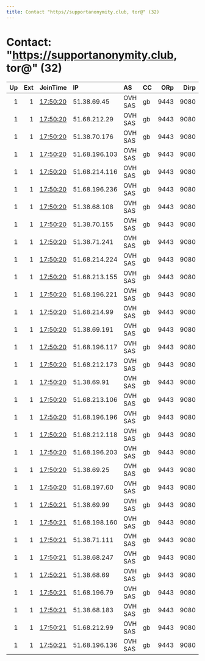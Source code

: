 ```yaml
---
title: Contact "https//supportanonymity.club, tor@" (32)
---
```


# Contact: "https://supportanonymity.club, tor@" (32)

|   Up |   Ext | JoinTime                                                                                            | IP            | AS      | CC   |   ORp |   Dirp | OS    | Version   | Nickname         |   eFamMembers |
|-----:|------:|:----------------------------------------------------------------------------------------------------|:--------------|:--------|:-----|------:|-------:|:------|:----------|:-----------------|--------------:|
|    1 |     1 | [17:50:20](https://metrics.torproject.org/rs.html#details/0110D7D65C572B36C4CF4DD564B0BBB0B2ABF98D) | 51.38.69.45   | OVH SAS | gb   |  9443 |   9080 | Linux | 0.4.4.5   | SupportAnonymity |             1 |
|    1 |     1 | [17:50:20](https://metrics.torproject.org/rs.html#details/1A7C2D579CDCE10C85E42FE515EFBA48A17A7D17) | 51.68.212.29  | OVH SAS | gb   |  9443 |   9080 | Linux | 0.4.4.5   | SupportAnonymity |             1 |
|    1 |     1 | [17:50:20](https://metrics.torproject.org/rs.html#details/28724DB378396B1CD079D75824D9ADAEABC4C469) | 51.38.70.176  | OVH SAS | gb   |  9443 |   9080 | Linux | 0.4.4.5   | SupportAnonymity |             1 |
|    1 |     1 | [17:50:20](https://metrics.torproject.org/rs.html#details/289730865CD9615FDAE620C65C973B3D99F6BB07) | 51.68.196.103 | OVH SAS | gb   |  9443 |   9080 | Linux | 0.4.4.5   | SupportAnonymity |             1 |
|    1 |     1 | [17:50:20](https://metrics.torproject.org/rs.html#details/3767BCA088F4C54D688F47C57B9868C9DF7D8D64) | 51.68.214.116 | OVH SAS | gb   |  9443 |   9080 | Linux | 0.4.4.5   | SupportAnonymity |             1 |
|    1 |     1 | [17:50:20](https://metrics.torproject.org/rs.html#details/4839BD15B8E8BBDA5CDF304ECD7516D104CDC7F4) | 51.68.196.236 | OVH SAS | gb   |  9443 |   9080 | Linux | 0.4.4.5   | SupportAnonymity |             1 |
|    1 |     1 | [17:50:20](https://metrics.torproject.org/rs.html#details/48E6494B14CAA7DFB4D87E0A76CA829F37C8D1C3) | 51.38.68.108  | OVH SAS | gb   |  9443 |   9080 | Linux | 0.4.4.5   | SupportAnonymity |             1 |
|    1 |     1 | [17:50:20](https://metrics.torproject.org/rs.html#details/59571FEE54462C0E1B540D1E155B2334B9F10498) | 51.38.70.155  | OVH SAS | gb   |  9443 |   9080 | Linux | 0.4.4.5   | SupportAnonymity |             1 |
|    1 |     1 | [17:50:20](https://metrics.torproject.org/rs.html#details/6C03F70B7A90BF179ABBD3E0A854C2A1AF123966) | 51.38.71.241  | OVH SAS | gb   |  9443 |   9080 | Linux | 0.4.4.5   | SupportAnonymity |             1 |
|    1 |     1 | [17:50:20](https://metrics.torproject.org/rs.html#details/77B6C374D5E16FDFC7698A645383CA9914F379ED) | 51.68.214.224 | OVH SAS | gb   |  9443 |   9080 | Linux | 0.4.4.5   | SupportAnonymity |             1 |
|    1 |     1 | [17:50:20](https://metrics.torproject.org/rs.html#details/85F1A5CBFDE60BC53F00D1E98165A259AB984B58) | 51.68.213.155 | OVH SAS | gb   |  9443 |   9080 | Linux | 0.4.4.5   | SupportAnonymity |             1 |
|    1 |     1 | [17:50:20](https://metrics.torproject.org/rs.html#details/9C432CC79130F4B923ADCD853A1ED621798728E6) | 51.68.196.221 | OVH SAS | gb   |  9443 |   9080 | Linux | 0.4.4.5   | SupportAnonymity |             1 |
|    1 |     1 | [17:50:20](https://metrics.torproject.org/rs.html#details/A1F0D5720A71E6608DBB488CEA25BD5F1FA6E95B) | 51.68.214.99  | OVH SAS | gb   |  9443 |   9080 | Linux | 0.4.4.5   | SupportAnonymity |             1 |
|    1 |     1 | [17:50:20](https://metrics.torproject.org/rs.html#details/A95F8F3E558D0D5B4CD3BD935EEEA14C73094A52) | 51.38.69.191  | OVH SAS | gb   |  9443 |   9080 | Linux | 0.4.4.5   | SupportAnonymity |             1 |
|    1 |     1 | [17:50:20](https://metrics.torproject.org/rs.html#details/B3BC12E565A58902BD4E73EAFFC6AA98C46F417B) | 51.68.196.117 | OVH SAS | gb   |  9443 |   9080 | Linux | 0.4.4.5   | SupportAnonymity |             1 |
|    1 |     1 | [17:50:20](https://metrics.torproject.org/rs.html#details/B5F6D1B3AF78C55369262DD17D11420C6862142C) | 51.68.212.173 | OVH SAS | gb   |  9443 |   9080 | Linux | 0.4.4.5   | SupportAnonymity |             1 |
|    1 |     1 | [17:50:20](https://metrics.torproject.org/rs.html#details/BA100669E3D81203339579FE2224D0A7E37422AA) | 51.38.69.91   | OVH SAS | gb   |  9443 |   9080 | Linux | 0.4.4.5   | SupportAnonymity |             1 |
|    1 |     1 | [17:50:20](https://metrics.torproject.org/rs.html#details/BD7D0FB739E204D23B1B0B74DC9D8E311A0552A3) | 51.68.213.106 | OVH SAS | gb   |  9443 |   9080 | Linux | 0.4.4.5   | SupportAnonymity |             1 |
|    1 |     1 | [17:50:20](https://metrics.torproject.org/rs.html#details/C14DE0D48928ABE0C15837CF35D070E0A3B8F0F4) | 51.68.196.196 | OVH SAS | gb   |  9443 |   9080 | Linux | 0.4.4.5   | SupportAnonymity |             1 |
|    1 |     1 | [17:50:20](https://metrics.torproject.org/rs.html#details/C75B26E3D4675F93F15AA2518860302A43D9BAC3) | 51.68.212.118 | OVH SAS | gb   |  9443 |   9080 | Linux | 0.4.4.5   | SupportAnonymity |             1 |
|    1 |     1 | [17:50:20](https://metrics.torproject.org/rs.html#details/CCF5C7C279A21C592E5DDF67D57542DD84C7146A) | 51.68.196.203 | OVH SAS | gb   |  9443 |   9080 | Linux | 0.4.4.5   | SupportAnonymity |             1 |
|    1 |     1 | [17:50:20](https://metrics.torproject.org/rs.html#details/CE67975EF0235DB732ADA85C6BF36CFDEFA18555) | 51.38.69.25   | OVH SAS | gb   |  9443 |   9080 | Linux | 0.4.4.5   | SupportAnonymity |             1 |
|    1 |     1 | [17:50:20](https://metrics.torproject.org/rs.html#details/E158EAA8788B8CFFF06A4D888D0C6B28DC1F057B) | 51.68.197.60  | OVH SAS | gb   |  9443 |   9080 | Linux | 0.4.4.5   | SupportAnonymity |             1 |
|    1 |     1 | [17:50:21](https://metrics.torproject.org/rs.html#details/08D8EC605A5CF77B6AC3F9CF34FA2B32E6F0EB3A) | 51.38.69.99   | OVH SAS | gb   |  9443 |   9080 | Linux | 0.4.4.5   | SupportAnonymity |             1 |
|    1 |     1 | [17:50:21](https://metrics.torproject.org/rs.html#details/46A97AF8E2E20178EDD4D9F931B054FC1BEDC00A) | 51.68.198.160 | OVH SAS | gb   |  9443 |   9080 | Linux | 0.4.4.5   | SupportAnonymity |             1 |
|    1 |     1 | [17:50:21](https://metrics.torproject.org/rs.html#details/612BF4A52D0DE957BBE376D4ED5A4203F9B2D7B6) | 51.38.71.111  | OVH SAS | gb   |  9443 |   9080 | Linux | 0.4.4.5   | SupportAnonymity |             1 |
|    1 |     1 | [17:50:21](https://metrics.torproject.org/rs.html#details/6A676D859C2D12CA8B699E710DF63CACC406B08F) | 51.38.68.247  | OVH SAS | gb   |  9443 |   9080 | Linux | 0.4.4.5   | SupportAnonymity |             1 |
|    1 |     1 | [17:50:21](https://metrics.torproject.org/rs.html#details/74F71248F22646392AF63D4C4170C3B3A02E48A7) | 51.38.68.69   | OVH SAS | gb   |  9443 |   9080 | Linux | 0.4.4.5   | SupportAnonymity |             1 |
|    1 |     1 | [17:50:21](https://metrics.torproject.org/rs.html#details/A60A7FED7F5BA22E4B37CF238957BEF152474DA5) | 51.68.196.79  | OVH SAS | gb   |  9443 |   9080 | Linux | 0.4.4.5   | SupportAnonymity |             1 |
|    1 |     1 | [17:50:21](https://metrics.torproject.org/rs.html#details/B38F79C0789282F69D787B2133C9F8F4D1FE95E6) | 51.38.68.183  | OVH SAS | gb   |  9443 |   9080 | Linux | 0.4.4.5   | SupportAnonymity |             1 |
|    1 |     1 | [17:50:21](https://metrics.torproject.org/rs.html#details/C5197F6405A6F1423978683272A648FF79833F7F) | 51.68.212.99  | OVH SAS | gb   |  9443 |   9080 | Linux | 0.4.4.5   | SupportAnonymity |             1 |
|    1 |     1 | [17:50:21](https://metrics.torproject.org/rs.html#details/D25B78BB13249FA73B1AA5641847A66BDF014A6B) | 51.68.196.136 | OVH SAS | gb   |  9443 |   9080 | Linux | 0.4.4.5   | SupportAnonymity |             1 |

